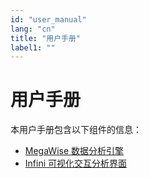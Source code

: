 ```yaml
---
id: "user_manual"
lang: "cn"
title: "用户手册"
label1: ""
---
```



# 用户手册

本用户手册包含以下组件的信息：
* [MegaWise 数据分析引擎](./megawise/megawise_intro.md)
* [Infini 可视化交互分析界面](./infini/infini_intro.md)
